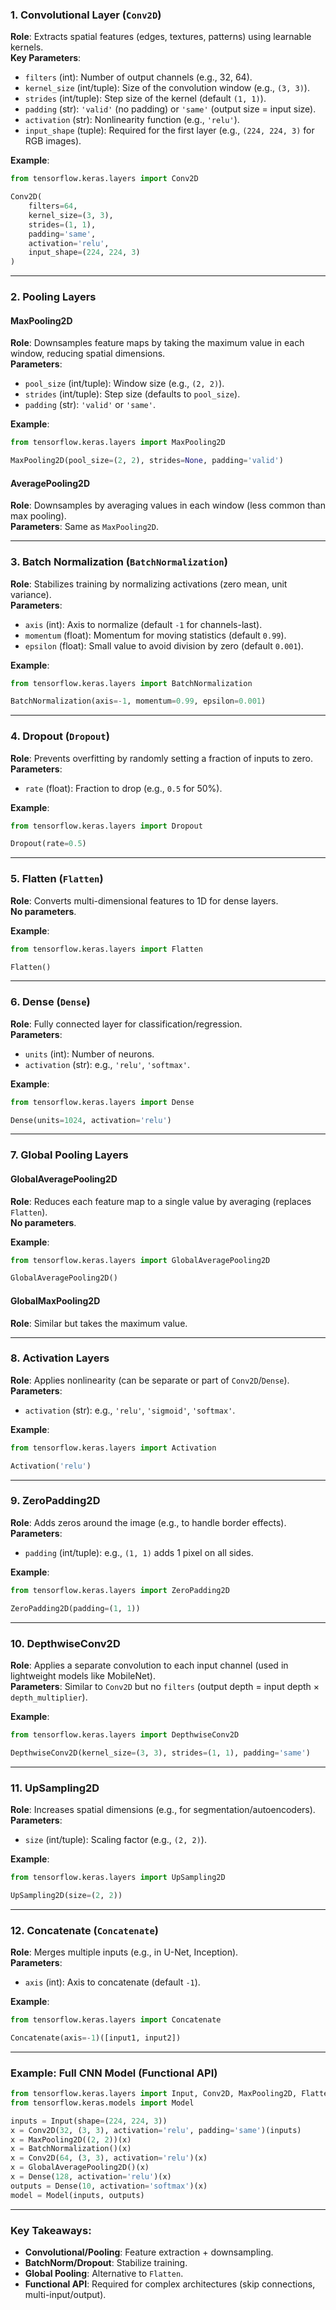 

### **1. Convolutional Layer (`Conv2D`)**
**Role**: Extracts spatial features (edges, textures, patterns) using learnable kernels.  
**Key Parameters**:
- `filters` (int): Number of output channels (e.g., 32, 64).
- `kernel_size` (int/tuple): Size of the convolution window (e.g., `(3, 3)`).
- `strides` (int/tuple): Step size of the kernel (default `(1, 1)`).
- `padding` (str): `'valid'` (no padding) or `'same'` (output size = input size).
- `activation` (str): Nonlinearity function (e.g., `'relu'`).
- `input_shape` (tuple): Required for the first layer (e.g., `(224, 224, 3)` for RGB images).

**Example**:
```python
from tensorflow.keras.layers import Conv2D

Conv2D(
    filters=64,
    kernel_size=(3, 3),
    strides=(1, 1),
    padding='same',
    activation='relu',
    input_shape=(224, 224, 3)
)
```

---

### **2. Pooling Layers**
#### **MaxPooling2D**
**Role**: Downsamples feature maps by taking the maximum value in each window, reducing spatial dimensions.  
**Parameters**:
- `pool_size` (int/tuple): Window size (e.g., `(2, 2)`).
- `strides` (int/tuple): Step size (defaults to `pool_size`).
- `padding` (str): `'valid'` or `'same'`.

**Example**:
```python
from tensorflow.keras.layers import MaxPooling2D

MaxPooling2D(pool_size=(2, 2), strides=None, padding='valid')
```

#### **AveragePooling2D**
**Role**: Downsamples by averaging values in each window (less common than max pooling).  
**Parameters**: Same as `MaxPooling2D`.

---

### **3. Batch Normalization (`BatchNormalization`)**
**Role**: Stabilizes training by normalizing activations (zero mean, unit variance).  
**Parameters**:
- `axis` (int): Axis to normalize (default `-1` for channels-last).
- `momentum` (float): Momentum for moving statistics (default `0.99`).
- `epsilon` (float): Small value to avoid division by zero (default `0.001`).

**Example**:
```python
from tensorflow.keras.layers import BatchNormalization

BatchNormalization(axis=-1, momentum=0.99, epsilon=0.001)
```

---

### **4. Dropout (`Dropout`)**
**Role**: Prevents overfitting by randomly setting a fraction of inputs to zero.  
**Parameters**:
- `rate` (float): Fraction to drop (e.g., `0.5` for 50%).

**Example**:
```python
from tensorflow.keras.layers import Dropout

Dropout(rate=0.5)
```

---

### **5. Flatten (`Flatten`)**
**Role**: Converts multi-dimensional features to 1D for dense layers.  
**No parameters**.

**Example**:
```python
from tensorflow.keras.layers import Flatten

Flatten()
```

---

### **6. Dense (`Dense`)**
**Role**: Fully connected layer for classification/regression.  
**Parameters**:
- `units` (int): Number of neurons.
- `activation` (str): e.g., `'relu'`, `'softmax'`.

**Example**:
```python
from tensorflow.keras.layers import Dense

Dense(units=1024, activation='relu')
```

---

### **7. Global Pooling Layers**
#### **GlobalAveragePooling2D**
**Role**: Reduces each feature map to a single value by averaging (replaces `Flatten`).  
**No parameters**.

**Example**:
```python
from tensorflow.keras.layers import GlobalAveragePooling2D

GlobalAveragePooling2D()
```

#### **GlobalMaxPooling2D**
**Role**: Similar but takes the maximum value.  

---

### **8. Activation Layers**
**Role**: Applies nonlinearity (can be separate or part of `Conv2D`/`Dense`).  
**Parameters**:
- `activation` (str): e.g., `'relu'`, `'sigmoid'`, `'softmax'`.

**Example**:
```python
from tensorflow.keras.layers import Activation

Activation('relu')
```

---

### **9. ZeroPadding2D**
**Role**: Adds zeros around the image (e.g., to handle border effects).  
**Parameters**:
- `padding` (int/tuple): e.g., `(1, 1)` adds 1 pixel on all sides.

**Example**:
```python
from tensorflow.keras.layers import ZeroPadding2D

ZeroPadding2D(padding=(1, 1))
```

---

### **10. DepthwiseConv2D**
**Role**: Applies a separate convolution to each input channel (used in lightweight models like MobileNet).  
**Parameters**: Similar to `Conv2D` but no `filters` (output depth = input depth × `depth_multiplier`).

**Example**:
```python
from tensorflow.keras.layers import DepthwiseConv2D

DepthwiseConv2D(kernel_size=(3, 3), strides=(1, 1), padding='same')
```

---

### **11. UpSampling2D**
**Role**: Increases spatial dimensions (e.g., for segmentation/autoencoders).  
**Parameters**:
- `size` (int/tuple): Scaling factor (e.g., `(2, 2)`).

**Example**:
```python
from tensorflow.keras.layers import UpSampling2D

UpSampling2D(size=(2, 2))
```

---

### **12. Concatenate (`Concatenate`)**
**Role**: Merges multiple inputs (e.g., in U-Net, Inception).  
**Parameters**:
- `axis` (int): Axis to concatenate (default `-1`).

**Example**:
```python
from tensorflow.keras.layers import Concatenate

Concatenate(axis=-1)([input1, input2])
```

---

### **Example: Full CNN Model (Functional API)**
```python
from tensorflow.keras.layers import Input, Conv2D, MaxPooling2D, Flatten, Dense
from tensorflow.keras.models import Model

inputs = Input(shape=(224, 224, 3))
x = Conv2D(32, (3, 3), activation='relu', padding='same')(inputs)
x = MaxPooling2D((2, 2))(x)
x = BatchNormalization()(x)
x = Conv2D(64, (3, 3), activation='relu')(x)
x = GlobalAveragePooling2D()(x)
x = Dense(128, activation='relu')(x)
outputs = Dense(10, activation='softmax')(x)
model = Model(inputs, outputs)
```

---

### **Key Takeaways**:
- **Convolutional/Pooling**: Feature extraction + downsampling.
- **BatchNorm/Dropout**: Stabilize training.
- **Global Pooling**: Alternative to `Flatten`.
- **Functional API**: Required for complex architectures (skip connections, multi-input/output).
